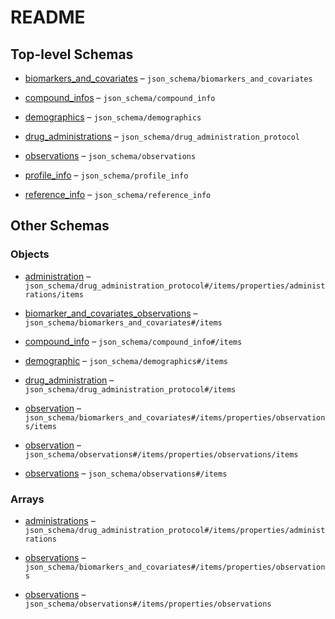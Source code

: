 # README

## Top-level Schemas

*   [biomarkers\_and\_covariates](./biomarkers_and_covariates.md "Array of all biomarkers and covariates of the given profile") – `json_schema/biomarkers_and_covariates`

*   [compound\_infos](./compound_info.md "Array of compound information for all profile compounds") – `json_schema/compound_info`

*   [demographics](./demographics.md "Array storing all demographic parameters for a study population") – `json_schema/demographics`

*   [drug\_administrations](./drug_administration_protocol.md "Array of all drug administration protocols") – `json_schema/drug_administration_protocol`

*   [observations](./observations.md "Array of all observations of the given profile") – `json_schema/observations`

*   [profile\_info](./profile_info.md "Object for basic information on the profile") – `json_schema/profile_info`

*   [reference\_info](./reference_info.md "Object containing information about the source document") – `json_schema/reference_info`

## Other Schemas

### Objects

*   [administration](./drug_administration_protocol-drug_administration-properties-administrations-administration.md "Object describing a single drug administration") – `json_schema/drug_administration_protocol#/items/properties/administrations/items`

*   [biomarker\_and\_covariates\_observations](./biomarkers_and_covariates-biomarker_and_covariates_observations.md) – `json_schema/biomarkers_and_covariates#/items`

*   [compound\_info](./compound_info-compound_info.md "Compound information block") – `json_schema/compound_info#/items`

*   [demographic](./demographics-demographic.md "Object storing a singular demographic parameter") – `json_schema/demographics#/items`

*   [drug\_administration](./drug_administration_protocol-drug_administration.md "Drug administration protocol") – `json_schema/drug_administration_protocol#/items`

*   [observation](./biomarkers_and_covariates-biomarker_and_covariates_observations-properties-observations-observation.md "Object describing a single biomarker or covariate observation") – `json_schema/biomarkers_and_covariates#/items/properties/observations/items`

*   [observation](./observations-observations-properties-observations-observation.md "Object describing a single observation") – `json_schema/observations#/items/properties/observations/items`

*   [observations](./observations-observations.md) – `json_schema/observations#/items`

### Arrays

*   [administrations](./drug_administration_protocol-drug_administration-properties-administrations.md "Array of drug administrations per administration protocol") – `json_schema/drug_administration_protocol#/items/properties/administrations`

*   [observations](./biomarkers_and_covariates-biomarker_and_covariates_observations-properties-observations.md "Array of all biomarker and covariate observations of the given profile") – `json_schema/biomarkers_and_covariates#/items/properties/observations`

*   [observations](./observations-observations-properties-observations.md "Array of all observations of the given profile") – `json_schema/observations#/items/properties/observations`
